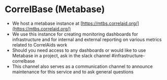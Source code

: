 # CorrelBase (Metabase)

* We host a metabase instance at [https://mtbs.correlaid.org/](https://mtbs.correlaid.org/)
* We use this instance for creating monitoring dashboards for infrastructure and for internal and external reporting on various metrics related to CorrelAids work
* Should you need access to any dashboards or would like to use Metabase in a project, ask in the slack channel #infrastructure-correlbase
* This channel also serves as a communication channel to announce maintenance for this service and to ask general questions
